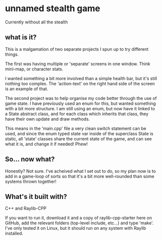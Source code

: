 # unnamed stealth game

Currently without all the stealth

## what is it?

This is a malgamation of two separate projects I spun up to try different things.

The first was having multiple or 'separate' screens in one window. Think mini-map, or character stats.

I wanted something a bit more involved than a simple health bar, but it's still nothing too complex. The 'action-text'
on the right hand side of the screen is an example of that.

The second project was to help organise my code better through the use of game state. I have previously used an enum for this,
but wanted something with a bit more structure. I am still using an enum, but now have it linked to a State abstract class,
and for each class which inherits that class, they have their own update and draw methods.

This means in the 'main.cpp' file a very clean switch statement can be used, and since the enum typed state var inside of the superclass
State is static, all 'state' classes share the current state of the game, and can see what it is, and change it if needed! Phew!

## So... now what?

Honestly? Not sure. I've acheived what I set out to do, so my plan now is to add in a game-loop of sorts so that it's a bit more well-rounded
than some systems thrown together!

## What's it built with?

C++ and Raylib-CPP

If you want to run it, download it and a copy of raylib-cpp-starter here on GitHub, add the relevant folders (top-level include, etc...) and type 'make'. I've only tested it
on Linux, but it should run on any system with Raylib installed.
